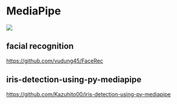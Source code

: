 # MediaPipe

[![](https://google.github.io/mediapipe/images/mediapipe_small.png)](https://google.github.io/mediapipe/)

## facial recognition

https://github.com/vudung45/FaceRec

## iris-detection-using-py-mediapipe

https://github.com/Kazuhito00/iris-detection-using-py-mediapipe
